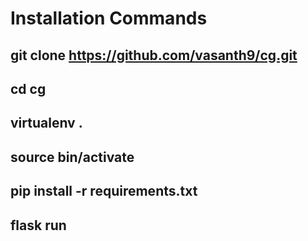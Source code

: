 # Installation Commands 
## git clone https://github.com/vasanth9/cg.git
## cd cg
## virtualenv     .
## source bin/activate
## pip install -r requirements.txt
## flask run